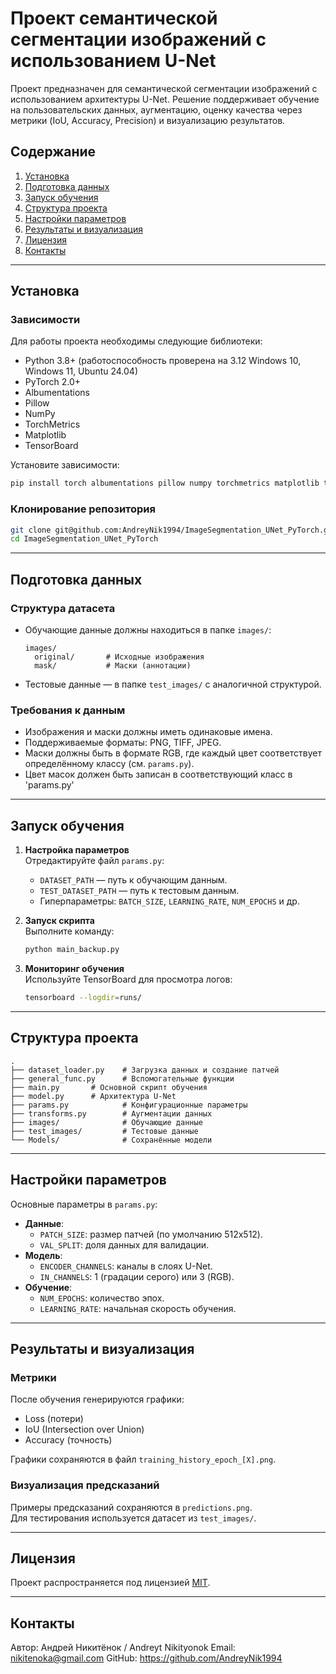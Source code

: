 # Проект семантической сегментации изображений с использованием U-Net

Проект предназначен для семантической сегментации изображений с использованием архитектуры U-Net. Решение поддерживает 
обучение на пользовательских данных, аугментацию, оценку качества через метрики (IoU, Accuracy, Precision) и визуализацию
результатов.

## Содержание
1. [Установка](#установка)
2. [Подготовка данных](#подготовка-данных)
3. [Запуск обучения](#запуск-обучения)
4. [Структура проекта](#структура-проекта)
5. [Настройки параметров](#настройки-параметров)
6. [Результаты и визуализация](#результаты-и-визуализация)
7. [Лицензия](#лицензия)
8. [Контакты](#контакты)

---

## Установка

### Зависимости
Для работы проекта необходимы следующие библиотеки:
- Python 3.8+ (работоспособность проверена на 3.12 Windows 10, Windows 11, Ubuntu 24.04)
- PyTorch 2.0+
- Albumentations
- Pillow
- NumPy
- TorchMetrics
- Matplotlib
- TensorBoard

Установите зависимости:
```bash
pip install torch albumentations pillow numpy torchmetrics matplotlib tensorboard
```

### Клонирование репозитория
```bash
git clone git@github.com:AndreyNik1994/ImageSegmentation_UNet_PyTorch.git
cd ImageSegmentation_UNet_PyTorch
```

---

## Подготовка данных

### Структура датасета
- Обучающие данные должны находиться в папке `images/`:
  ```
  images/
    original/       # Исходные изображения
    mask/           # Маски (аннотации)
  ```
- Тестовые данные — в папке `test_images/` с аналогичной структурой.

### Требования к данным
- Изображения и маски должны иметь одинаковые имена.
- Поддерживаемые форматы: PNG, TIFF, JPEG.
- Маски должны быть в формате RGB, где каждый цвет соответствует определённому классу (см. `params.py`).
- Цвет масок должен быть записан в соответствующий класс в 'params.py'

---

## Запуск обучения

1. **Настройка параметров**  
   Отредактируйте файл `params.py`:
   - `DATASET_PATH` — путь к обучающим данным.
   - `TEST_DATASET_PATH` — путь к тестовым данным.
   - Гиперпараметры: `BATCH_SIZE`, `LEARNING_RATE`, `NUM_EPOCHS` и др.

2. **Запуск скрипта**  
   Выполните команду:
   ```bash
   python main_backup.py
   ```

3. **Мониторинг обучения**  
   Используйте TensorBoard для просмотра логов:
   ```bash
   tensorboard --logdir=runs/
   ```

---

## Структура проекта
```
.
├── dataset_loader.py    # Загрузка данных и создание патчей
├── general_func.py      # Вспомогательные функции
├── main.py       # Основной скрипт обучения
├── model.py      # Архитектура U-Net
├── params.py            # Конфигурационные параметры
├── transforms.py        # Аугментации данных
├── images/              # Обучающие данные
├── test_images/         # Тестовые данные
└── Models/              # Сохранённые модели
```

---

## Настройки параметров
Основные параметры в `params.py`:
- **Данные**:
  - `PATCH_SIZE`: размер патчей (по умолчанию 512x512).
  - `VAL_SPLIT`: доля данных для валидации.
- **Модель**:
  - `ENCODER_CHANNELS`: каналы в слоях U-Net.
  - `IN_CHANNELS`: 1 (градации серого) или 3 (RGB).
- **Обучение**:
  - `NUM_EPOCHS`: количество эпох.
  - `LEARNING_RATE`: начальная скорость обучения.

---

## Результаты и визуализация

### Метрики
После обучения генерируются графики:
- Loss (потери)
- IoU (Intersection over Union)
- Accuracy (точность)

Графики сохраняются в файл `training_history_epoch_[X].png`.

### Визуализация предсказаний
Примеры предсказаний сохраняются в `predictions.png`.  
Для тестирования используется датасет из `test_images/`.

---

## Лицензия
Проект распространяется под лицензией [MIT](LICENSE).

---

## Контакты
Автор: Андрей Никитёнок / Andreyt Nikityonok 
Email: nikitenoka@gmail.com
GitHub: https://github.com/AndreyNik1994
```
